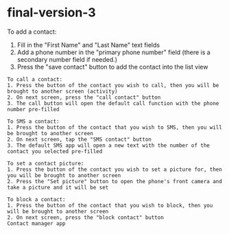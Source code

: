 final-version-3
===============
To add a contact: 
  1. Fill in the "First Name" and "Last Name" text fields
  2. Add a phone number in the  "primary phone number" field (there is a secondary number field if needed.)
  3. Press the  "save contact" button to add the contact into the list view

	To call a contact:
	1. Press the button of the contact you wish to call, then you will be brought to another screen (activity)
	2. On next screen, press the "call contact" button
	3. The call button will open the default call function with the phone number pre-filled

	To SMS a contact:
	1. Press the button of the contact that you wish to SMS, then you will be brought to another screen
	2. On next screen, tap the "SMS contact" button
	3. The default SMS app will open a new text with the number of the contact you selected pre-filled

	To set a contact picture:
	1. Press the button of the contact you wish to set a picture for, then you will be brought to another screen
	2. Press the "Set picture" button to open the phone's front camera and take a picture and it will be set

	To block a contact:
	1. Press the button of the contact that you wish to block, then you will be brought to another screen
	2. On next screen, press the "block contact" button
	Contact manager app
